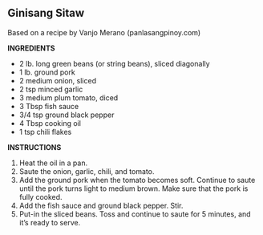 ## Ginisang Sitaw

Based on a recipe by Vanjo Merano (panlasangpinoy.com)

**INGREDIENTS**

* 2 lb. long green beans (or string beans), sliced diagonally
* 1 lb. ground pork
* 2 medium onion, sliced
* 2 tsp minced garlic
* 3 medium plum tomato, diced
* 3 Tbsp fish sauce
* 3/4 tsp ground black pepper
* 4 Tbsp cooking oil
* 1 tsp chili flakes

**INSTRUCTIONS**

1. Heat the oil in a pan.
1. Saute the onion, garlic, chili, and tomato.
1. Add the ground pork when the tomato becomes soft. Continue to saute until the pork turns light to medium brown. Make sure that the pork is fully cooked.
1. Add the fish sauce and ground black pepper. Stir.
1. Put-in the sliced beans. Toss and continue to saute for 5 minutes, and it’s ready to serve.
